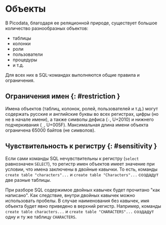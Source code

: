 # Объекты

В Picodata, благодаря ее реляционной природе, существует большое количество разнообразных
объектов:

- таблицы
- колонки
- роли
- пользователи
- процедуры
- и т.д.

Для всех них в SQL-командах выполняются общие правила и ограничения.

## Ограничения имен {: #restriction }

Имена объектов (таблиц, колонок, ролей, пользователей и т.д.) могут
содержать русские и английские буквы во всех регистрах, цифры (но не в
начале имени), а также символы дефиса (`-`, U+2010) и нижнего
подчеркивания (`_`, U+005F). Максимальная длина имени объекта ограничена
65000 байтов (не символов).

## Чувствительность к регистру {: #sensitivity }

Если сами команды SQL нечувствительны к регистру
(`select` равнозначен `SELECT`), то регистр имен объектов имеет значение
при условии, что имена заключены в двойные кавычки. То есть, команды
`create table "characters"...` и `create table "Characters"...` создадут
две разные таблицы.

При разборе SQL содержимое двойных кавычек будет прочитано "как
написано". Как следствие, внутри двойных кавычек можно использовать
пробелы. В случае наименования без кавычек, имя объекта будет явно
приведено в верхний регистр. Например, команды `create table
characters...` и `create table "CHARACTERS"...` создадут одну и ту же
таблицу `CHARACTERS`.

